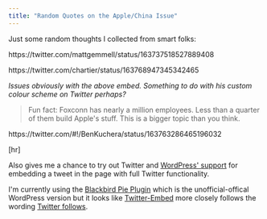 ```yaml
---
title: "Random Quotes on the Apple/China Issue"
---
```

<p>Just some random thoughts I collected from smart folks:</p>
<p>https://twitter.com/mattgemmell/status/163737518527889408</p>
<p>https://twitter.com/chartier/status/163768947345342465</p>
<p><em>Issues obviously with the above embed. Something to do with his custom colour scheme on Twitter perhaps?</em></p>
<blockquote><p>
  Fun fact: Foxconn has nearly a million employees. Less than a quarter of them build Apple's stuff. This is a bigger topic than you think.
</p></blockquote>
<p>https://twitter.com/#!/BenKuchera/status/163763286465196032</p>
<p>[hr]</p>
<p>Also gives me a chance to try out Twitter and <a href="https://en.support.wordpress.com/twitter-embeds/">WordPress' support</a> for embedding a tweet in the page with full Twitter functionality.</p>
<p>I'm currently using the <a href="https://wordpress.org/extend/plugins/twitter-blackbird-pie/">Blackbird Pie Plugin</a> which is the unofficial-offical WordPress version but it looks like <a href="https://wordpress.org/extend/plugins/twitter-embed/">Twitter-Embed</a> more closely follows the wording <a href="https://dev.twitter.com/docs/embedded-tweets">Twitter follows</a>.</p>
